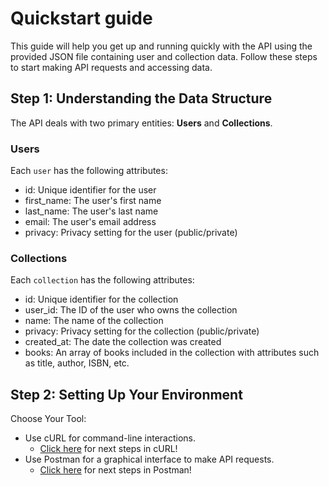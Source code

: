# Quickstart guide

This guide will help you get up and running quickly with the API using the provided JSON file containing user and collection data. Follow these steps to start making API requests and accessing data.

## Step 1: Understanding the Data Structure
The API deals with two primary entities: **Users** and **Collections**.

### Users
Each `user` has the following attributes:

* id: Unique identifier for the user
* first_name: The user's first name
* last_name: The user's last name
* email: The user's email address
* privacy: Privacy setting for the user (public/private)


### Collections
Each `collection` has the following attributes:

* id: Unique identifier for the collection
* user_id: The ID of the user who owns the collection
* name: The name of the collection
* privacy: Privacy setting for the collection (public/private)
* created_at: The date the collection was created
* books: An array of books included in the collection with attributes such as title, author, ISBN, etc.

## Step 2: Setting Up Your Environment
Choose Your Tool:

* Use cURL for command-line interactions.
  * [Click here](./Tutorials/curl-setup.md) for next steps in cURL!
* Use Postman for a graphical interface to make API requests.
  * [Click here](./Tutorials/postman-setup.md) for next steps in Postman!
